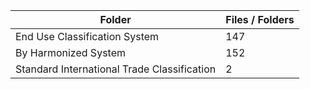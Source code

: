 | Folder                                      |   Files / Folders |
|---------------------------------------------|-------------------|
| End Use Classification System               |               147 |
| By Harmonized System                        |               152 |
| Standard International Trade Classification |                 2 |